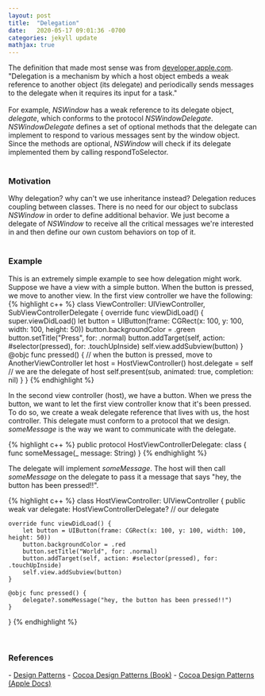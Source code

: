 ```yaml
---
layout: post
title:  "Delegation"
date:   2020-05-17 09:01:36 -0700
categories: jekyll update
mathjax: true
---
```

The definition that made most sense was from <a href="https://developer.apple.com/library/archive/documentation/Cocoa/Conceptual/CocoaFundamentals/CocoaDesignPatterns/CocoaDesignPatterns.html">developer.apple.com</a>. "Delegation is a mechanism by which a host object embeds a weak reference to another object (its delegate) and periodically sends messages to the delegate when it requires its input for a task." 
<br>
<br>
For example, <i>NSWindow</i> has a weak reference to its delegate object, <i>delegate</i>, which conforms to the protocol <i>NSWindowDelegate</i>. <i>NSWindowDelegate</i> defines a set of optional methods that the delegate can implement to respond to various messages sent by the window object. Since the methods are optional, <i>NSWindow</i> will check if its delegate implemented them by calling respondToSelector. 
<br>
<br>
<!------------------------------------------------------------------------------------>
<h3>Motivation</h3>
Why delegation? why can't we use inheritance instead? Delegation reduces coupling between classes. There is no need for our object to subclass <i>NSWindow</i> in order to define additional behavior. We just become a delegate of <i>NSWindow</i> to receive all the critical messages we're interested in and then define our own custom behaviors on top of it.
<br>
<br>
<!------------------------------------------------------------------------------------>
<h3>Example</h3>
This is an extremely simple example to see how delegation might work. Suppose we have a view with a simple button. When the button is pressed, we move to another view. In the first view controller we have the following:
{% highlight c++ %}
class ViewController: UIViewController, SubViewControllerDelegate {
    override func viewDidLoad() {
        super.viewDidLoad()
        let button = UIButton(frame: CGRect(x: 100, y: 100, width: 100, height: 50))
        button.backgroundColor = .green
        button.setTitle("Press", for: .normal)
        button.addTarget(self, action: #selector(pressed), for: .touchUpInside)
        self.view.addSubview(button)
    }
	@objc func pressed() { // when the button is pressed, move to AnotherViewController
        let host = HostViewController()
        host.delegate = self // we are the delegate of host
        self.present(sub, animated: true, completion: nil)
    }
}
{% endhighlight %}

In the second view controller (host), we have a button. When we press the button, we want to let the first view controller know that it's been pressed. To do so, we create a weak delegate reference that lives with us, the host controller. This delegate must conform to a protocol that we design. <i>someMessage</i> is the way we want to communicate with the delegate. 

{% highlight c++ %}
public protocol HostViewControllerDelegate: class {
    func someMessage(_ message: String)
}
{% endhighlight %}

The delegate will implement <i>someMessage</i>. The host will then call <i>someMessage</i> on the delegate to pass it a message that says "hey, the button has been pressed!!".

{% highlight c++ %}
class HostViewController: UIViewController {
    public weak var delegate: HostViewControllerDelegate? // our delegate

    override func viewDidLoad() {
        let button = UIButton(frame: CGRect(x: 100, y: 100, width: 100, height: 50))
        button.backgroundColor = .red
        button.setTitle("World", for: .normal)
        button.addTarget(self, action: #selector(pressed), for: .touchUpInside)
        self.view.addSubview(button)
    }

    @objc func pressed() {
        delegate?.someMessage("hey, the button has been pressed!!")
    }
}
{% endhighlight %}

<br>
<!------------------------------------------------------------------------------------>
<h3>References</h3>
- <a href="https://www.amazon.com/Design-Patterns-Elements-Reusable-Object-Oriented/dp/0201633612">Design Patterns</a>
- <a href="https://www.amazon.com/Cocoa-Design-Patterns-Erik-Buck/dp/0321535022">Cocoa Design Patterns (Book)</a>
- <a href="https://developer.apple.com/library/archive/documentation/Cocoa/Conceptual/CocoaFundamentals/CocoaDesignPatterns/CocoaDesignPatterns.html">Cocoa Design Patterns (Apple Docs)</a>
<br>
<br>















